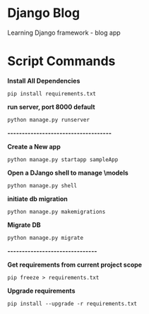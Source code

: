 # Django Blog

Learning Django framework - blog app


# Script Commands


**Install All Dependencies**

    pip install requirements.txt

**run server, port 8000 default** 

    python manage.py runserver

**------------------------------------**


**Create a New app** 

    python manage.py startapp sampleApp

**Open a DJango shell to manage \models** 

    python manage.py shell

**initiate db migration** 

    python manage.py makemigrations

**Migrate DB**

    python manage.py migrate

**-------------------------------**

**Get requirements from current project scope**

    pip freeze > requirements.txt

**Upgrade requirements**

    pip install --upgrade -r requirements.txt
